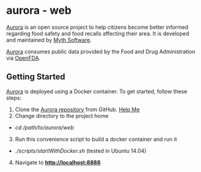# aurora - web

[Aurora](#) is an open source project to help citizens become better informed regarding food safety and food recalls affecting their area.  It is developed and maintained by [Myth Software](http://www.mythsoftware.com).

[Aurora](#) consumes public data provided by the Food and Drug Administration via [OpenFDA](https://open.fda.gov). 

## Getting Started
[Aurora](#) is deployed using a Docker container.  To get started, follow these steps:

1. Clone the [Aurora repository](https://github.com/MythSoftware/aurora) from GitHub.  [Help Me](https://help.github.com/articles/fetching-a-remote/)
2. Change directory to the project home
  - *cd /path/to/aurora/web*
3. Run this convenience script to build a docker container and run it
  - *./scripts/startWithDocker.sh* (tested in Ubuntu 14.04)
4. Navigate to **[http://localhost:8888](http://localhost:8888)**
